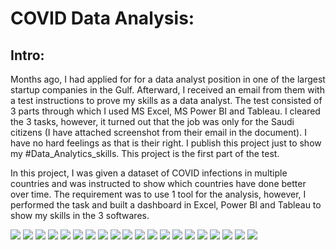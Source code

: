 # COVID Data Analysis:
## Intro:
Months ago, I had applied for for a data analyst position in one of the largest startup companies in the Gulf. Afterward, I received an email from them with a test instructions to prove my skills as a data analyst. The test consisted of 3 parts through which I used MS Excel, MS Power BI and Tableau. I cleared the 3 tasks, however, it turned out that the job was only for the Saudi citizens (I have attached screenshot from their email in the document). I have no hard feelings as that is their right. I publish this project just to show my #Data_Analytics_skills. This project is the first part of the test.

In this project, I was given a dataset of COVID infections in multiple countries and was instructed to show which countries have done better over time. The requirement was to use 1 tool for the analysis, however, I performed the task and built a dashboard in Excel, Power BI and Tableau to show my skills in the 3 softwares.

![](assets/1.PNG)
![](assets/2.0.PNG)
![](assets/2.1.PNG)
![](assets/3.PNG)
![](assets/4.PNG)
![](assets/5.PNG)
![](assets/6.PNG)
![](assets/7.PNG)
![](assets/8.PNG)
![](assets/9.PNG)
![](assets/10.PNG)
![](assets/10.1.PNG)
![](assets/10.3.PNG)
![](assets/14.PNG)
![](assets/15.PNG)
![](assets/16.PNG)
![](assets/17PNG)
![](assets/18.PNG)
![](assets/19PNG)
![](assets/20.PNG)
